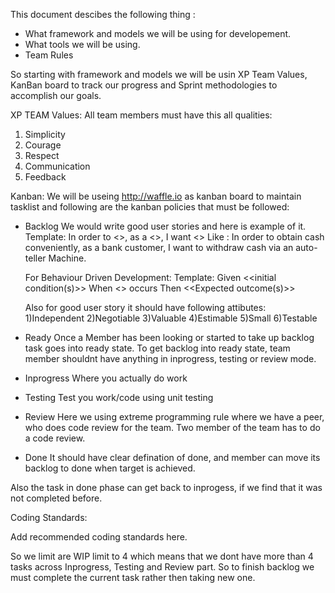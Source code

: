 This document descibes the following thing :

- What framework and models we will be using for developement.
- What tools we will be using.
- Team Rules

So starting with framework and models we will be usin XP Team Values, KanBan board to track our progress and Sprint methodologies to accomplish our goals.

XP TEAM Values:
All team members must have this all qualities:
1) Simplicity
2) Courage
3) Respect
4) Communication
5) Feedback

Kanban:
We will be useing http://waffle.io as kanban board to maintain tasklist and following are the kanban policies that must be followed:
- Backlog
  We would write good user stories and here is example of it.
  Template:
  In order to <<reason>>, as a <<role>>, I want <<functionality>>
  Like : In order to obtain cash conveniently, as a bank customer, I want to withdraw cash via an auto-teller Machine.
  
  For Behaviour Driven Development:
  Template:
  Given <<initial condition(s)>>
  When <<event>> occurs
  Then <<Expected outcome(s)>>

  Also for good user story it should have following attibutes:
  1)Independent
  2)Negotiable
  3)Valuable
  4)Estimable
  5)Small
  6)Testable
  
- Ready
  Once a Member has been looking or started to take up backlog task goes into ready state. To get backlog into ready state, team member shouldnt have anything in inprogress, testing or review mode.

- Inprogress
  Where you actually do work
- Testing 
  Test you work/code using unit testing
- Review
  Here we using extreme programming rule where we have a peer, who does code review for the team. Two member of the team has to do a code review.
- Done
  It should have clear defination of done, and member can move its backlog to done when target is achieved.

Also the task in done phase can get back to inprogess, if we find that it was not completed before.

Coding Standards:

Add recommended coding standards here.

So we limit are WIP limit to 4 which means that we dont have more than 4 tasks
across Inprogress, Testing and Review part. So to finish backlog we must complete the current task rather then taking new one. 